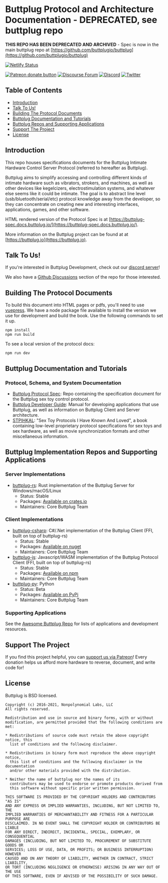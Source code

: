 # Buttplug Protocol and Architecture Documentation - DEPRECATED, see buttplug repo

**THIS REPO HAS BEEN DEPRECATED AND ARCHIVED** - Spec is now in the main buttplug repo at [https://github.com/buttplugio/buttplug](https://github.com/buttplugio/buttplug)

[![Netlify Status](https://api.netlify.com/api/v1/badges/ca7221a2-36a6-4362-8459-07a4428c60b4/deploy-status)](https://app.netlify.com/sites/buttplug-spec/deploys)

[![Patreon donate button](https://img.shields.io/badge/patreon-donate-yellow.svg)](https://www.patreon.com/qdot)
[![Discourse Forum](https://img.shields.io/discourse/https/metafetish.club/topics.svg)](https://metafetish.club)
[![Discord](https://img.shields.io/discord/353303527587708932.svg?logo=discord)](https://discord.gg/t9g9RuD)
[![Twitter](https://img.shields.io/twitter/follow/buttplugio.svg?style=social&logo=twitter)](https://twitter.com/buttplugio)

## Table of Contents

* [Introduction](#introduction)
* [Talk To Us!](#talk-to-us)
* [Building The Protocol Documents](#building-the-protocol-documents)
* [Buttplug Documentation and Tutorials](#buttplug-documentation-and-tutorials)
* [Buttplug Repos and Supporting Applications](#buttplug-implementation-repos-and-supporting-applications)
* [Support The Project](#support-the-project)
* [License](#license)

## Introduction

This repo houses specifications documents for the Buttplug Intimate
Hardware Control Server Protocol (referred to hereafter as Buttplug).

Buttplug aims to simplify accessing and controlling different kinds of
intimate hardware such as vibrators, strokers, and machines, as well
as other devices like kegelcizers, electrostimulation systems, and
whatever else seems like it could be intimate. The goal is to abstract
line level (usb/bluetooth/serial/etc) protocol knowledge away from the
developer, so they can concentrate on creating new and interesting
interfaces, applications, games, and other software.

HTML rendered version of the Protocol Spec is at
[https://buttplug-spec.docs.buttplug.io/](https://buttplug-spec.docs.buttplug.io/).

More information on the Buttplug project can be found at at
[https://buttplug.io](https://buttplug.io).

## Talk To Us!

If you're interested in Buttplug Development, check out our [discord server](https://discord.buttplug.io)!

We also have a [Github Discussions](https://www.crates.io/crates/buttplug) section of the repo for
those interested.

## Building The Protocol Documents

To build this document into HTML pages or pdfs, you'll need to use
[vuepress](https://vuepress.vuejs.org/). We have a node package file
available to install the version we use for development and build the
book. Use the following commands to set it up.

```
npm install
npm run build
```

To see a local version of the protocol docs:

```
npm run dev
```

## Buttplug Documentation and Tutorials

### Protocol, Schema, and System Documentation

- [Buttplug Protocol Spec](http://github.com/buttplugio/buttplug): Repo containing
  the specification document for the Buttplug sex toy control
  protocol.
- [Buttplug Developer Guide](http://buttplug-developer-guide.docs.buttplug.io):
  Manual for developing applications that use Buttplug, as well as
  information on Buttplug Client and Server architecture.
- [STPIHKAL](http://github.com/buttplugio/stpihkal): "Sex Toy
  Protocols I Have Known And Loved", a book containing low-level
  proprietary protocol specifications for sex toys and sex hardware,
  as well as movie synchronization formats and other miscellaneous
  information.

## Buttplug Implementation Repos and Supporting Applications

### Server Implementations

- [buttplug-rs](http://github.com/buttplugio/buttplug-rs):
  Rust implementation of the Buttplug Server for Windows/macOS/Linux
  - Status: Stable
  - Packages: [Available on crates.io](https://www.crates.io/crates/buttplug)
  - Maintainers: Core Buttplug Team

### Client Implementations

- [buttplug-csharp](http://github.com/metafetish/buttplug-rs-ffi):
  C#/.Net implementation of the Buttplug Client (FFI, built on top of buttplug-rs)
  - Status: Stable
  - Packages: [Available on nuget](https://www.nuget.org/packages?q=buttplug)
  - Maintainers: Core Buttplug Team 
- [buttplug-js](http://github.com/metafetish/buttplug-rs-ffi): Javascript/WASM
  implementation of the Buttplug Protocol Client (FFI, built on top of buttplug-rs)
  - Status: Stable
  - Packages: [Available on npm](https://www.npmjs.com/package/buttplug)
  - Maintainers: Core Buttplug Team 
- [buttplug-py](https://github.com/buttplugio/buttplug-py): Python
  - Status: Beta
  - Packages: [Available on PyPi](https://pypi.org/project/buttplug/)
  - Maintainers: Core Buttplug Team

### Supporting Applications

See the [Awesome Buttplug Repo](https://github.com/buttplugio/awesome-buttplug) for lists of applications and development resources.

## Support The Project

If you find this project helpful, you can [support us via
Patreon](http://patreon.com/qdot)! Every donation helps us afford more
hardware to reverse, document, and write code for!

## License

Buttplug is BSD licensed.

    Copyright (c) 2016-2021, Nonpolynomial Labs, LLC
    All rights reserved.
    
    Redistribution and use in source and binary forms, with or without
    modification, are permitted provided that the following conditions are met:
    
    * Redistributions of source code must retain the above copyright notice, this
      list of conditions and the following disclaimer.
    
    * Redistributions in binary form must reproduce the above copyright notice,
      this list of conditions and the following disclaimer in the documentation
      and/or other materials provided with the distribution.
    
    * Neither the name of buttplug nor the names of its
      contributors may be used to endorse or promote products derived from
      this software without specific prior written permission.
    
    THIS SOFTWARE IS PROVIDED BY THE COPYRIGHT HOLDERS AND CONTRIBUTORS "AS IS"
    AND ANY EXPRESS OR IMPLIED WARRANTIES, INCLUDING, BUT NOT LIMITED TO, THE
    IMPLIED WARRANTIES OF MERCHANTABILITY AND FITNESS FOR A PARTICULAR PURPOSE ARE
    DISCLAIMED. IN NO EVENT SHALL THE COPYRIGHT HOLDER OR CONTRIBUTORS BE LIABLE
    FOR ANY DIRECT, INDIRECT, INCIDENTAL, SPECIAL, EXEMPLARY, OR CONSEQUENTIAL
    DAMAGES (INCLUDING, BUT NOT LIMITED TO, PROCUREMENT OF SUBSTITUTE GOODS OR
    SERVICES; LOSS OF USE, DATA, OR PROFITS; OR BUSINESS INTERRUPTION) HOWEVER
    CAUSED AND ON ANY THEORY OF LIABILITY, WHETHER IN CONTRACT, STRICT LIABILITY,
    OR TORT (INCLUDING NEGLIGENCE OR OTHERWISE) ARISING IN ANY WAY OUT OF THE USE
    OF THIS SOFTWARE, EVEN IF ADVISED OF THE POSSIBILITY OF SUCH DAMAGE.
